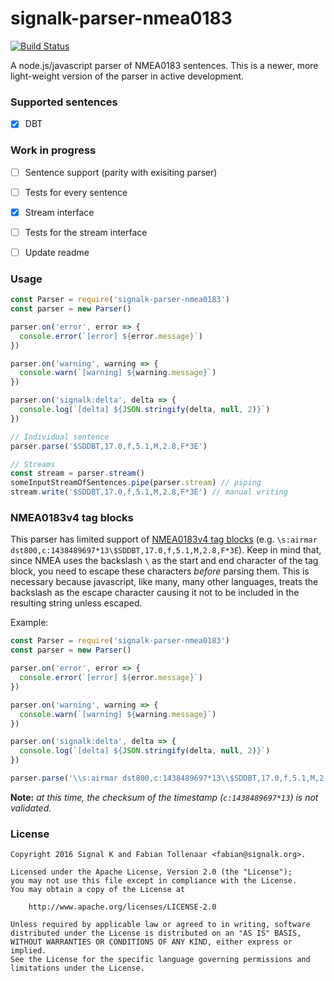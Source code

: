 # signalk-parser-nmea0183
[![Build Status](https://travis-ci.org/SignalK/signalk-parser-nmea0183.svg?branch=development)](https://travis-ci.org/SignalK/signalk-parser-nmea0183)


A node.js/javascript parser of NMEA0183 sentences. This is a newer, more light-weight version of the parser in active development.


### Supported sentences

- [x] DBT


### Work in progress

- [ ] Sentence support (parity with exisiting parser)
- [ ] Tests for every sentence
- [x] Stream interface
- [ ] Tests for the stream interface
- [ ] Update readme


### Usage

```javascript
const Parser = require('signalk-parser-nmea0183')
const parser = new Parser()

parser.on('error', error => {
  console.error(`[error] ${error.message}`)
})

parser.on('warning', warning => {
  console.warn(`[warning] ${warning.message}`)
})

parser.on('signalk:delta', delta => {
  console.log(`[delta] ${JSON.stringify(delta, null, 2)}`)
})

// Individual sentence
parser.parse('$SDDBT,17.0,f,5.1,M,2.8,F*3E')

// Streams
const stream = parser.stream()
someInputStreamOfSentences.pipe(parser.stream) // piping
stream.write('$SDDBT,17.0,f,5.1,M,2.8,F*3E') // manual writing
```


### NMEA0183v4 tag blocks

This parser has limited support of [NMEA0183v4 tag blocks](http://www.nmea.org/Assets/may%2009%20rtcm%200183_v400.pdf) (e.g. `\s:airmar dst800,c:1438489697*13\$SDDBT,17.0,f,5.1,M,2.8,F*3E`). 
Keep in mind that, since NMEA uses the backslash `\` as the start and end character of the tag block, you need to escape these characters *before* parsing them. 
This is necessary because javascript, like many, many other languages, treats the backslash as the escape character causing it not to be included in the resulting string unless escaped. 

Example: 

```javascript
const Parser = require('signalk-parser-nmea0183')
const parser = new Parser()

parser.on('error', error => {
  console.error(`[error] ${error.message}`)
})

parser.on('warning', warning => {
  console.warn(`[warning] ${warning.message}`)
})

parser.on('signalk:delta', delta => {
  console.log(`[delta] ${JSON.stringify(delta, null, 2)}`)
})

parser.parse('\\s:airmar dst800,c:1438489697*13\\$SDDBT,17.0,f,5.1,M,2.8,F*3E')
```

**Note:** *at this time, the checksum of the timestamp (`c:1438489697*13`) is not validated.*


### License 

```
Copyright 2016 Signal K and Fabian Tollenaar <fabian@signalk.org>.

Licensed under the Apache License, Version 2.0 (the "License");
you may not use this file except in compliance with the License.
You may obtain a copy of the License at

    http://www.apache.org/licenses/LICENSE-2.0

Unless required by applicable law or agreed to in writing, software
distributed under the License is distributed on an "AS IS" BASIS,
WITHOUT WARRANTIES OR CONDITIONS OF ANY KIND, either express or implied.
See the License for the specific language governing permissions and
limitations under the License.
```
